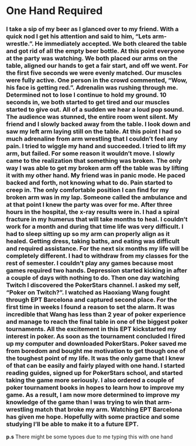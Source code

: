 # One Hand Required

### I take a sip of my beer as I glanced over to my friend. With a quick nod I get his attention and said to him, “Lets arm-wrestle.”. He immediately accepted. We both cleared the table and got rid of all the empty beer bottle. At this point everyone at the party was watching. We both placed our arms on the table, aligned our hands to get a fair start, and off we went. For the first five seconds we were evenly matched. Our muscles were fully active. One person in the crowd commented, “Wow, his face is getting red.”. Adrenalin was rushing through me. Determined not to lose I continue to hold my ground. 10 seconds in, we both started to get tired and our muscles started to give out. All of a sudden we hear a loud pop sound. The audience was stunned, the entire room went silent. My friend and I slowly backed away from the table. I look down and saw my left arm laying still on the table. At this point I had so much adrenaline from arm wrestling that I couldn’t feel any pain. I tried to wiggle my hand and succeeded. I tried to lift my arm, but failed. For some reason it wouldn’t move. I slowly came to the realization that something was broken. The only way I was able to get my broken arm off the table was by lifting it with my other hand. My friend was in panic mode. He paced backed and forth, not knowing what to do. Pain started to creep in. The only comfortable position I can find for my broken arm was in my lap. Someone called the ambulance and at that point I knew the party was over for me. After three hours in the hospital, the x-ray results were in. I had a spiral fracture in my humerus that will take months to heal. I couldn’t work for a month and during that time life was very difficult. I had to sleep sitting up so my arm can properly align as it healed. Getting dress, taking baths, and eating was difficult and required assistance. For the next six months my life will be completely different. I had to withdraw from my classes for the rest of semester. I couldn’t play any games because most games required two hands. Depression started kicking in after a couple of days with nothing to do. Then one day watching Twitch I discovered the PokerStars channel. I asked my self, “Poker on Twitch?”. I watched as Haoxiang Wang fought through EPT Barcelona and captured second place. For the first time in weeks I found a reason to set the alarm. It was incredible that Wang has less than 2 year of poker experience and manage to reach the final table in one of the biggest poker tournaments. All the excitement in this EPT kickstarted my interest in poker. As soon as the tournament concluded I fired up my computer and downloaded PokerStars. Poker saved me from boredom and bought me motivation to get though one of the toughest point of my life. It was the only game that I knew of that can be easily and fairly played with one hand. I started reading guides, signed up for PokerStars school, and started taking the game more seriously. I also ordered a couple of poker tournament books in hopes to learn how to improve my game. As a result, I am now more determined to improve my knowledge of the game than I was trying to win that arm-wrestling match that broke my arm. Watching EPT Barcelona has given me hope. Hopefully with some practice and some studying I’ll be able to make it to a future EPT. 

**p.s** There might be some typoes due to me typing this with one hand